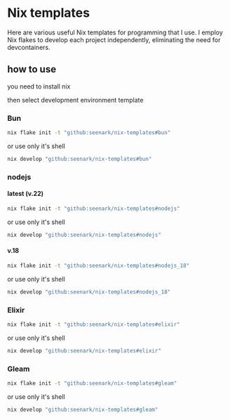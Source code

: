# Nix templates

Here are various useful Nix templates for programming that I use. I employ Nix flakes to develop each project independently, eliminating the need for devcontainers.

## how to use

you need to install nix

then select development environment template

### Bun

```sh
nix flake init -t "github:seenark/nix-templates#bun"
```

or use only it's shell

```sh
nix develop "github:seenark/nix-templates#bun"
```

### nodejs

#### latest (v.22)

```sh
nix flake init -t "github:seenark/nix-templates#nodejs"
```

or use only it's shell

```sh
nix develop "github:seenark/nix-templates#nodejs"
```

#### v.18

```sh
nix flake init -t "github:seenark/nix-templates#nodejs_18"
```

or use only it's shell

```sh
nix develop "github:seenark/nix-templates#nodejs_18"
```

### Elixir

```sh
nix flake init -t "github:seenark/nix-templates#elixir"
```

or use only it's shell

```sh
nix develop "github:seenark/nix-templates#elixir"
```

### Gleam

```sh
nix flake init -t "github:seenark/nix-templates#gleam"
```

or use only it's shell

```sh
nix develop "github:seenark/nix-templates#gleam"
```
